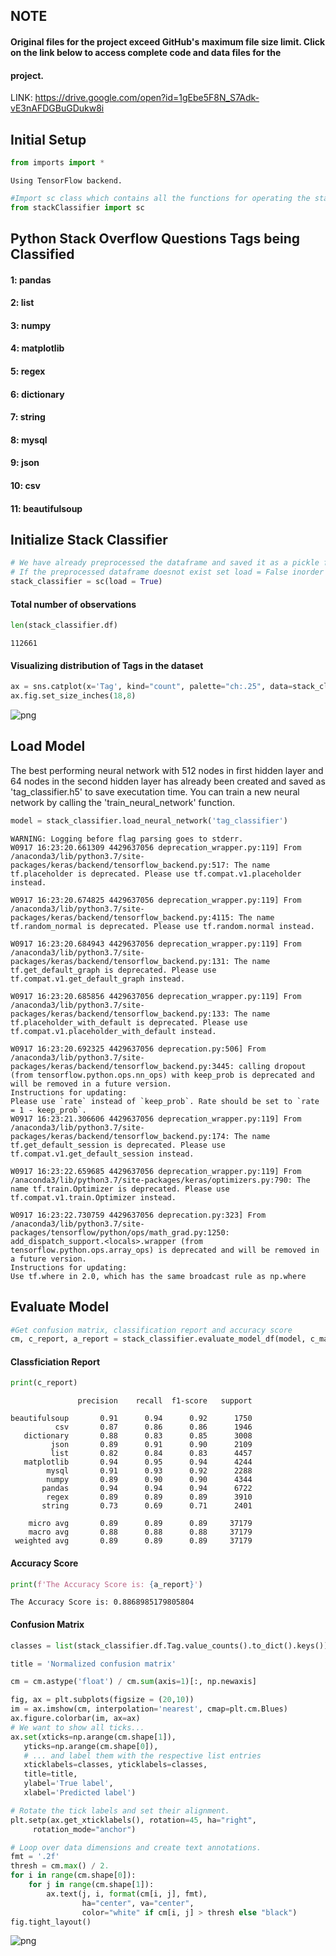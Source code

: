 
## NOTE  
#### Original files for the project exceed GitHub's maximum file size limit. Click on the link below to access complete code and data files for the
#### project.

LINK: https://drive.google.com/open?id=1gEbe5F8N_S7Adk-vE3nAFDGBuGDukw8i

## Initial Setup


```python
from imports import *
```

    Using TensorFlow backend.



```python
#Import sc class which contains all the functions for operating the stackClassifier
from stackClassifier import sc
```

## Python Stack Overflow Questions Tags being Classified

#### 1: pandas
#### 2: list
#### 3: numpy
#### 4: matplotlib
#### 5: regex
#### 6: dictionary
#### 7: string
#### 8: mysql
#### 9: json
#### 10: csv
#### 11: beautifulsoup


## Initialize Stack Classifier


```python
# We have already preprocessed the dataframe and saved it as a pickle file called 'processed_df' for faster execution
# If the preprocessed dataframe doesnot exist set load = False inorder to create a new one
stack_classifier = sc(load = True)
```

#### Total number of observations


```python
len(stack_classifier.df)
```




    112661



#### Visualizing distribution of Tags in the dataset


```python
ax = sns.catplot(x='Tag', kind="count", palette="ch:.25", data=stack_classifier.df)
ax.fig.set_size_inches(18,8)
```


![png](main_files/main_12_0.png)


## Load Model

The best performing neural network with 512 nodes in first hidden layer and 64 nodes in the second hidden layer has already been created and saved as 'tag_classifier.h5' to save executation time. You can train a new neural network by calling the 'train_neural_network' function.


```python
model = stack_classifier.load_neural_network('tag_classifier')
```

    WARNING: Logging before flag parsing goes to stderr.
    W0917 16:23:20.661309 4429637056 deprecation_wrapper.py:119] From /anaconda3/lib/python3.7/site-packages/keras/backend/tensorflow_backend.py:517: The name tf.placeholder is deprecated. Please use tf.compat.v1.placeholder instead.
    
    W0917 16:23:20.674825 4429637056 deprecation_wrapper.py:119] From /anaconda3/lib/python3.7/site-packages/keras/backend/tensorflow_backend.py:4115: The name tf.random_normal is deprecated. Please use tf.random.normal instead.
    
    W0917 16:23:20.684943 4429637056 deprecation_wrapper.py:119] From /anaconda3/lib/python3.7/site-packages/keras/backend/tensorflow_backend.py:131: The name tf.get_default_graph is deprecated. Please use tf.compat.v1.get_default_graph instead.
    
    W0917 16:23:20.685856 4429637056 deprecation_wrapper.py:119] From /anaconda3/lib/python3.7/site-packages/keras/backend/tensorflow_backend.py:133: The name tf.placeholder_with_default is deprecated. Please use tf.compat.v1.placeholder_with_default instead.
    
    W0917 16:23:20.692325 4429637056 deprecation.py:506] From /anaconda3/lib/python3.7/site-packages/keras/backend/tensorflow_backend.py:3445: calling dropout (from tensorflow.python.ops.nn_ops) with keep_prob is deprecated and will be removed in a future version.
    Instructions for updating:
    Please use `rate` instead of `keep_prob`. Rate should be set to `rate = 1 - keep_prob`.
    W0917 16:23:21.306606 4429637056 deprecation_wrapper.py:119] From /anaconda3/lib/python3.7/site-packages/keras/backend/tensorflow_backend.py:174: The name tf.get_default_session is deprecated. Please use tf.compat.v1.get_default_session instead.
    
    W0917 16:23:22.659685 4429637056 deprecation_wrapper.py:119] From /anaconda3/lib/python3.7/site-packages/keras/optimizers.py:790: The name tf.train.Optimizer is deprecated. Please use tf.compat.v1.train.Optimizer instead.
    
    W0917 16:23:22.730759 4429637056 deprecation.py:323] From /anaconda3/lib/python3.7/site-packages/tensorflow/python/ops/math_grad.py:1250: add_dispatch_support.<locals>.wrapper (from tensorflow.python.ops.array_ops) is deprecated and will be removed in a future version.
    Instructions for updating:
    Use tf.where in 2.0, which has the same broadcast rule as np.where


## Evaluate Model


```python
#Get confusion matrix, classification report and accuracy score
cm, c_report, a_report = stack_classifier.evaluate_model_df(model, c_matrix = True, c_report= True, a_score= True, load = True)
```

#### Classficiation Report


```python
print(c_report)
```

                   precision    recall  f1-score   support
    
    beautifulsoup       0.91      0.94      0.92      1750
              csv       0.87      0.86      0.86      1946
       dictionary       0.88      0.83      0.85      3008
             json       0.89      0.91      0.90      2109
             list       0.82      0.84      0.83      4457
       matplotlib       0.94      0.95      0.94      4244
            mysql       0.91      0.93      0.92      2288
            numpy       0.89      0.90      0.90      4344
           pandas       0.94      0.94      0.94      6722
            regex       0.89      0.89      0.89      3910
           string       0.73      0.69      0.71      2401
    
        micro avg       0.89      0.89      0.89     37179
        macro avg       0.88      0.88      0.88     37179
     weighted avg       0.89      0.89      0.89     37179
    


#### Accuracy Score


```python
print(f'The Accuracy Score is: {a_report}')
```

    The Accuracy Score is: 0.8868985179805804


#### Confusion Matrix


```python
classes = list(stack_classifier.df.Tag.value_counts().to_dict().keys())

title = 'Normalized confusion matrix'

cm = cm.astype('float') / cm.sum(axis=1)[:, np.newaxis]

fig, ax = plt.subplots(figsize = (20,10))
im = ax.imshow(cm, interpolation='nearest', cmap=plt.cm.Blues)
ax.figure.colorbar(im, ax=ax)
# We want to show all ticks...
ax.set(xticks=np.arange(cm.shape[1]),
   yticks=np.arange(cm.shape[0]),
   # ... and label them with the respective list entries
   xticklabels=classes, yticklabels=classes,
   title=title,
   ylabel='True label',
   xlabel='Predicted label')

# Rotate the tick labels and set their alignment.
plt.setp(ax.get_xticklabels(), rotation=45, ha="right",
     rotation_mode="anchor")

# Loop over data dimensions and create text annotations.
fmt = '.2f'
thresh = cm.max() / 2.
for i in range(cm.shape[0]):
    for j in range(cm.shape[1]):
        ax.text(j, i, format(cm[i, j], fmt),
                ha="center", va="center",
                color="white" if cm[i, j] > thresh else "black")
fig.tight_layout()
```


![png](main_files/main_23_0.png)

